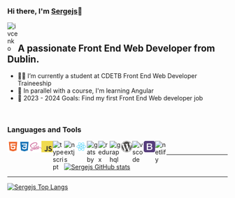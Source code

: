 ### Hi there, I'm [Sergejs][website]👋

[<img align="left" width="24px" alt="ivcenko" color="#0A66C2" src="https://res.cloudinary.com/drnfipu1s/image/upload/v1644745177/github-icons/linkedin_original_logo_icon_146435_vpmdhg.png" />][linkedin]

<br/>

## A passionate Front End Web Developer from Dublin.

- 🧑‍🎓 I’m currently a student at CDETB Front End Web Developer Traineeship
- 🌱 In parallel with a course, I'm learning Angular
- 🥅 2023 - 2024 Goals: Find my first Front End Web developer job

<br/>

### Languages and Tools

[<img align="left" width="26px" alt="HTML" src="./icons/html5.png" />]()
[<img align="left" width="26px" alt="css" src="./icons/css3.png" />]()
[<img align="left" width="26px" alt="sass" src="https://raw.githubusercontent.com/github/explore/80688e429a7d4ef2fca1e82350fe8e3517d3494d/topics/sass/sass.png" />]()
[<img align="left" width="26px" alt="javascript" src="https://raw.githubusercontent.com/github/explore/80688e429a7d4ef2fca1e82350fe8e3517d3494d/topics/javascript/javascript.png" />]()
[<img align="left" width="26px" alt="typescript" src="https://res.cloudinary.com/drnfipu1s/image/upload/v1644668374/github-icons/typescript_original_logo_icon_146317_lk6yy4.png" />]()
[<img align="left" width="26px" alt="nextjs" src="https://res.cloudinary.com/drnfipu1s/image/upload/v1644744894/github-icons/nextjs_zxk4dp.png" />]()
[<img align="left" width="26px" alt="react" src="https://raw.githubusercontent.com/github/explore/80688e429a7d4ef2fca1e82350fe8e3517d3494d/topics/react/react.png" />]()
[<img align="left" width="26px" alt="gatsby" src="https://pics.freeicons.io/uploads/icons/png/18411663001536298193-512.png" />]()
[<img align="left" width="26px" alt="redux" src="https://res.cloudinary.com/drnfipu1s/image/upload/v1644745177/github-icons/redux_original_logo_icon_146365_ts1wsu.png" />]()
[<img align="left" width="26px" alt="graphql" src="https://res.cloudinary.com/drnfipu1s/image/upload/v1644745342/github-icons/file_type_graphql_icon_130564_vs7hnb.png" />]()
[<img align="left" width="26px" alt="wordpress" src="https://raw.githubusercontent.com/github/explore/80688e429a7d4ef2fca1e82350fe8e3517d3494d/topics/wordpress/wordpress.png" />]()
[<img align="left" width="26px" alt="vscode" src="https://upload.wikimedia.org/wikipedia/commons/thumb/9/9a/Visual_Studio_Code_1.35_icon.svg/1024px-Visual_Studio_Code_1.35_icon.svg.png" />]()
[<img align="left" width="26px" alt="bootstrap" src="https://raw.githubusercontent.com/github/explore/80688e429a7d4ef2fca1e82350fe8e3517d3494d/topics/bootstrap/bootstrap.png" />]()
[<img align="left" width="26px" alt="netlify" src="https://cdn.icon-icons.com/icons2/2107/PNG/128/file_type_netlify_icon_130354.png" />]()

<br/>

---

[![Sergejs GitHub stats](https://github-readme-stats-mu-green.vercel.app/api?username=Sergio0831&show_icons=true&theme=radical)](https://github.com/Sergio0831/github-readme-stats)

---

[![Sergejs Top Langs](https://github-readme-stats-mu-green.vercel.app/api/top-langs?username=Sergio0831&langs_count=8)](https://github.com/Sergio0831/github-readme-stats)

[website]: https://www.ivcenko.ie
[linkedin]: https://www.linkedin.com/in/ivcenko/
[portfolio]: https://www.ivcenko.ie
